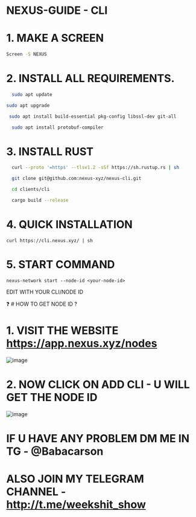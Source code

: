 # **NEXUS-GUIDE - CLI**

# 1. MAKE A SCREEN 

```bash
Screen -S NEXUS
```

 # 2.  INSTALL ALL REQUIREMENTS.

```bash
  sudo apt update
```

```bash
sudo apt upgrade
```

```bash
 sudo apt install build-essential pkg-config libssl-dev git-all
 ```

```bash
  sudo apt install protobuf-compiler
```


# 3. INSTALL RUST

```bash
  curl --proto '=https' --tlsv1.2 -sSf https://sh.rustup.rs | sh
```


```bash
  git clone git@github.com:nexus-xyz/nexus-cli.git
```

```bash
  cd clients/cli
```


```bash
  cargo build --release
```

# 4. QUICK INSTALLATION 

```
curl https://cli.nexus.xyz/ | sh
```

# 5. START COMMAND 

```
nexus-network start --node-id <your-node-id>
```

EDIT <your-node-id> WITH YOUR CLI/NODE ID 

❓ # HOW TO GET NODE ID ?

# 1. VISIT THE WEBSITE https://app.nexus.xyz/nodes

![image](https://github.com/user-attachments/assets/8ad3e641-d760-42c0-83fd-0a0ab3d2868b)

# 2. NOW CLICK ON ADD CLI - U WILL GET THE NODE ID 
![image](https://github.com/user-attachments/assets/0307d668-4c4a-4cd9-ab3d-ca6cd0f777a5)





# IF U HAVE ANY PROBLEM DM ME IN TG - @Babacarson
# ALSO JOIN MY TELEGRAM CHANNEL - http://t.me/weekshit_show
